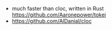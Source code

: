 - much faster than cloc, written in Rust https://github.com/Aaronepower/tokei
- https://github.com/AlDanial/cloc

